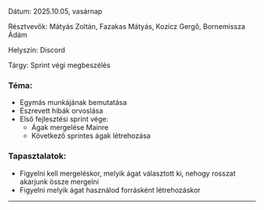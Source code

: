 
Dátum: 2025.10.05, vasárnap

Résztvevők: Mátyás Zoltán, Fazakas Mátyás, Kozicz Gergő, Bornemissza Ádám

Helyszín: Discord

Tárgy: Sprint végi megbeszélés

### Téma:
- Egymás munkájának bemutatása
- Észrevett hibák orvoslása
- Első fejlesztési sprint vége:
    - Ágak mergelése Mainre
    - Következő sprintes ágak létrehozása


### Tapasztalatok:
- Figyelni kell mergeléskor, melyik ágat választott ki, nehogy rosszat akarjunk össze mergelni
- Figyelni melyik ágat használod forrásként létrehozáskor

---
